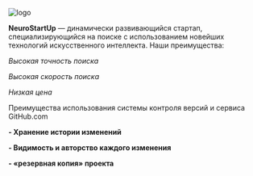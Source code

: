 ![logo](https://camo.githubusercontent.com/79ee96a8b8fa098c44d1ca302006f24d008408a1c22fc13260437214d705a23d/68747470733a2f2f6e65746f6c6f67792d636f64652e6769746875622e696f2f6769742d686f6d65776f726b732f696e74726f64756374696f6e2f6173736574732f6c6f676f2e706e67)

**NeuroStartUp** — динамически развивающийся стартап, специализирующийся на поиске с использованием новейших технологий искусственного интеллекта. Наши преимущества:

*Высокая точность поиска*

*Высокая скорость поиска*

*Низкая цена*

Преимущества использования системы контроля версий и сервиса GitHub.com

**- Хранение истории изменений**

**- Видимость и авторство каждого изменения**

**- «резервная копия» проекта**